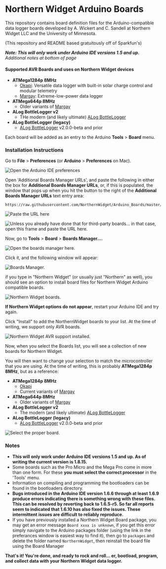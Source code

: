 # Northern Widget Arduino Boards

This repository contains board definition files for the Arduino-compatible data logger boards developed by A. Wickert and C. Sandell at Northern Widget LLC and the University of Minnesota.

(This repository and README based gratuitously off of Sparkfun's)

***Note: This will only work under Arduino IDE versions 1.5 and up.***
</br>*Additional notes at bottom of page*

#### Supported AVR Boards and uses on Northern Widget devices

* **ATMega1284p 8MHz**
  * [Okapi](https://github.com/NorthernWidget-Skunkworks/Project-Okapi): Versatile data logger with built-in solar charge control and modular telemetry
  * [Margay](https://github.com/NorthernWidget-Skunkworks/Project-Margay): Extreme-low-power data logger
* **ATMega644p 8MHz**
  * Older variants of [Margay](https://github.com/NorthernWidget-Skunkworks/Project-Margay)
* **ALog BottleLogger v2**
  * THe modern (and likely ultimate) [ALog BottleLogger](https://github.com/NorthernWidget/ALog-BottleLogger)
* **ALog BottleLogger (legacy)**
  * [ALog BottleLogger](https://github.com/NorthernWidget/ALog-BottleLogger) v2.0.0-beta and prior

Each board will be added as an entry to the Arduino **Tools** > **Board** menu.

### Installation Instructions

Go to **File** > **Preferences** (or **Arduino** > **Preferences** on Mac).

<!--- [Adding a board manager list](https://cdn.sparkfun.com/assets/learn_tutorials/4/5/4/arduino-board-add.png) (link to Sparkfun's tutorial) -->

![Open the Arduino IDE preferences](https://github.com/NorthernWidget/Arduino_Boards/raw/master/README_images/File_Preferences.png "Open the Arduino IDE preferences.")

Open 'Additional Boards Manager URLs', and paste the following in either the box for **Additional Boards Manager URLs**, or, if this is populated, the window that pops up when you hit the button to the right of the **Additional Boards Manager URLs** text entry area:  

	https://raw.githubusercontent.com/NorthernWidget/Arduino_Boards/master/package_NorthernWidget_index.json

![Paste the URL here](https://github.com/NorthernWidget/Arduino_Boards/raw/master/README_images/PreferencesWindow.png "Paste the URL here.")

![Unless you already have done that for third-party boards... in that case, open this frame and paste the URL here.](https://github.com/NorthernWidget/Arduino_Boards/raw/master/README_images/BoardURLs_list.png "Unless you already have done that for third-party boards... in that case, open this frame and paste the URL here.")

Now, go to **Tools** > **Board** > **Boards Manager...**.

![Open the boards manager here.](https://github.com/NorthernWidget/Arduino_Boards/raw/master/README_images/Tools_Boards_BoardManager.png "Open the boards manager here.")

Click it, and the following window will appear:

![Boards Manager.](https://github.com/NorthernWidget/Arduino_Boards/raw/master/README_images/BoardsManager.png "Boards Manager.")

if you type in "Northern Widget" (or usually just "Northern" as well), you should see an option to install board files for Northern Widget Arduino compatible boards.

![Northern Widget boards.](https://github.com/NorthernWidget/Arduino_Boards/raw/master/README_images/BoardsManager_Northern.png "Northern Widget boards.")

**If Northern Widget options do not appear**, restart your Arduino IDE and try again.

Click "Install" to add the NorthernWidget boards to your list. At the time of writing, we support only AVR boards.

![Northern Widget AVR support installed.](https://github.com/NorthernWidget/Arduino_Boards/raw/master/README_images/BoardsManager_Northern_Done.png "Northern Widget AVR support installed.")

Now, when you select the Boards list, you will see a collection of new boards for Northern Widget.

You will then want to change your selection to match the microcontroller that you are using. At the time of writing, this is probably **ATMega1284p 8MHz**, but as a reference:
* **ATMega1284p 8MHz**
  * [Okapi](https://github.com/NorthernWidget-Skunkworks/Project-Okapi)
  * Current variants of [Margay](https://github.com/NorthernWidget-Skunkworks/Project-Margay)
* **ATMega644p 8MHz**
  * Older variants of [Margay](https://github.com/NorthernWidget-Skunkworks/Project-Margay)
* **ALog BottleLogger v2**
  * The modern (and likely ultimate) [ALog BottleLogger](https://github.com/NorthernWidget/ALog-BottleLogger)
* **ALog BottleLogger (legacy)**
  * [ALog BottleLogger](https://github.com/NorthernWidget/ALog-BottleLogger) v2.0.0-beta and prior

![Select the proper board.](https://github.com/NorthernWidget/Arduino_Boards/raw/master/README_images/Tools_Boards_NorthernWidget.png "Now, when you go to Tools > Board, you should see the Northern Widget Boards. Select the proper board/MCU, which at the time of writing is most likely ATMega1284p 8MHz.")

<!---**NOTE: If you are using Arduino 1.6.6** and the link isn't working for you, change "https" at the beginning of the link to "http" and try again. We've stopped working to figure out why this is happening in version 1.6.6; update your Arduino IDE!-->

<!--- [//]![SparkFun Boards image](https://cdn.sparkfun.com/assets/learn_tutorials/4/5/4/sparkfun-arduino-board-install.png)-->

<!---[//]![SparkFun Boards List](boards_list.png)-->

<!--- ### Cleaning up the Boards Menu
Each entry in the boards list is defined in [boards.txt](https://github.com/NorthernWidget/Arduino_Boards/blob/master/NorthernWidgetAVR/boards.txt). If you want to de-clutter the menu, you can comment out a board by inserting a `#` at the beginning of each line.-->

### Notes

* **This will only work under Arduino IDE versions 1.5 and up. As of writing the current version is 1.8.15.**
* Some boards such as the Pro Micro and the Mega Pro come in more than one form.  For these **you must select the correct processor** in the 'Tools' menu.
* Information on compiling and programming the bootloaders can be found in the bootloaders directory.
* **Bugs introduced in the Arduino IDE version 1.6.6 through at least 1.6.9 produce errors indicating there is something wrong with these files. This can be resolved by reverting back to 1.6.5-r5. So far all reports seem to indicated that 1.6.10 has also fixed the issues. These intermittent issues are difficult to reliably reproduce.**
* If you have previously installed a Northern Widget Board package, you may get an error message `Board xxxx is unknown`, if you get this error simply navigate to the Arduino packages folder (using the link in the preferances window is easiest way to find it), then go to `packages` and delete the folder named `NorthernWidget`, then reinstall the board file using the Board Manager




**That's it! You're done, and ready to rock and roll... er, bootload, program, and collect data with your Northern Widget data logger.**
